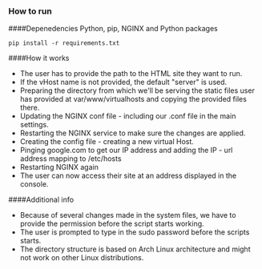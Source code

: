 ### How to run
####Depenedencies
Python, pip, NGINX and Python packages
```
pip install -r requirements.txt
```

####How it works
* The user has to provide the path to the HTML site they want to run.
* If the vHost name is not provided, the default "server" is used.
* Preparing the directory from which we'll be serving the static files user has provided at
var/www/virtualhosts and copying the provided files there.
* Updating the NGINX conf file - including our .conf file in the main settings.
* Restarting the NGINX service to make sure the changes are applied.
* Creating the config file - creating a new virtual Host.
* Pinging google.com to get our IP address and adding the IP - url address mapping to
/etc/hosts
* Restarting NGINX again
* The user can now access their site at an address displayed in the console.

####Additional info
* Because of several changes made in the system files, we have to provide the permission before
the script starts working. 
* The user is prompted to type in the sudo password before the scripts starts.
* The directory structure is based on Arch Linux architecture and might not work on other Linux distributions.

